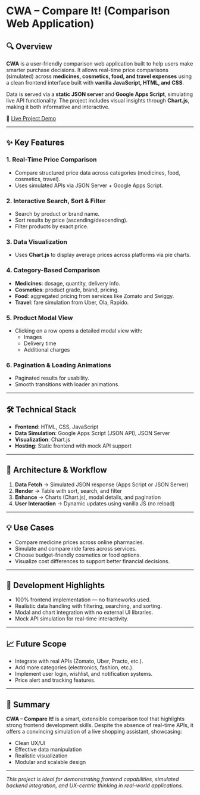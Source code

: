 # CWA – Compare It! (Comparison Web Application)

## 🔍 Overview

**CWA** is a user-friendly comparison web application built to help users make smarter purchase decisions. It allows real-time price comparisons (simulated) across **medicines, cosmetics, food, and travel expenses** using a clean frontend interface built with **vanilla JavaScript, HTML, and CSS**.

Data is served via a **static JSON server** and **Google Apps Script**, simulating live API functionality. The project includes visual insights through **Chart.js**, making it both informative and interactive.

🔗 [Live Project Demo](https://eternalshub.wixstudio.com/cwa-project)

---

## ✨ Key Features

### 1. Real-Time Price Comparison
- Compare structured price data across categories (medicines, food, cosmetics, travel).
- Uses simulated APIs via JSON Server + Google Apps Script.

### 2. Interactive Search, Sort & Filter
- Search by product or brand name.
- Sort results by price (ascending/descending).
- Filter products by exact price.

### 3. Data Visualization
- Uses **Chart.js** to display average prices across platforms via pie charts.

### 4. Category-Based Comparison
- **Medicines**: dosage, quantity, delivery info.
- **Cosmetics**: product grade, brand, pricing.
- **Food**: aggregated pricing from services like Zomato and Swiggy.
- **Travel**: fare simulation from Uber, Ola, Rapido.

### 5. Product Modal View
- Clicking on a row opens a detailed modal view with:
  - Images
  - Delivery time
  - Additional charges

### 6. Pagination & Loading Animations
- Paginated results for usability.
- Smooth transitions with loader animations.

---

## 🛠 Technical Stack

- **Frontend**: HTML, CSS, JavaScript
- **Data Simulation**: Google Apps Script (JSON API), JSON Server
- **Visualization**: Chart.js
- **Hosting**: Static frontend with mock API support

---

## 🔧 Architecture & Workflow

1. **Data Fetch** → Simulated JSON response (Apps Script or JSON Server)
2. **Render** → Table with sort, search, and filter
3. **Enhance** → Charts (Chart.js), modal details, and pagination
4. **User Interaction** → Dynamic updates using vanilla JS (no reload)

---

## 💡 Use Cases

- Compare medicine prices across online pharmacies.
- Simulate and compare ride fares across services.
- Choose budget-friendly cosmetics or food options.
- Visualize cost differences to support better financial decisions.

---

## 🚀 Development Highlights

- 100% frontend implementation — no frameworks used.
- Realistic data handling with filtering, searching, and sorting.
- Modal and chart integration with no external UI libraries.
- Mock API simulation for real-time interactivity.

---

## 📈 Future Scope

- Integrate with real APIs (Zomato, Uber, Practo, etc.).
- Add more categories (electronics, fashion, etc.).
- Implement user login, wishlist, and notification systems.
- Price alert and tracking features.

---

## 📌 Summary

**CWA – Compare It!** is a smart, extensible comparison tool that highlights strong frontend development skills. Despite the absence of real-time APIs, it offers a convincing simulation of a live shopping assistant, showcasing:

- Clean UX/UI
- Effective data manipulation
- Realistic visualization
- Modular and scalable design

---

_This project is ideal for demonstrating frontend capabilities, simulated backend integration, and UX-centric thinking in real-world applications._
